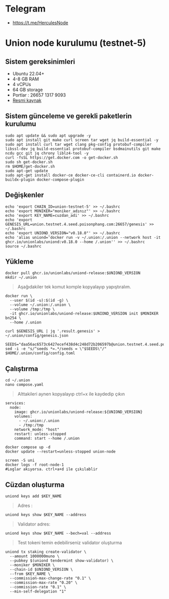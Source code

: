 # Telegram
- https://t.me/HerculesNode
# Union node kurulumu (testnet-5)
## Sistem gereksinimleri
 - Ubuntu 22.04+
 - 4-8 GB RAM
 - 4 vCPUs
 - 64 GB storage
 - Portlar : 26657 1317 9093
 - [Resmi kaynak](https://union.build/docs/joining-testnet/getting-started/)

## Sistem günceleme ve gerekli paketlerin kurulumu

```
sudo apt update && sudo apt upgrade -y
sudo apt install git make curl screen tar wget jq build-essential -y 
sudo apt install curl tar wget clang pkg-config protobuf-compiler libssl-dev jq build-essential protobuf-compiler bsdmainutils git make ncdu gcc git jq chrony liblz4-tool -y
curl -fsSL https://get.docker.com -o get-docker.sh
sudo sh get-docker.sh
rm $HOME/get-docker.sh
sudo apt-get update
sudo apt-get install docker-ce docker-ce-cli containerd.io docker-buildx-plugin docker-compose-plugin
```

## Değişkenler

```
echo 'export CHAIN_ID=union-testnet-5' >> ~/.bashrc
echo 'export MONIKER="moniker_adınız"' >> ~/.bashrc
echo 'export KEY_NAME=cuzdan_adi' >> ~/.bashrc
echo 'export GENESIS_URL=union.testnet.4.seed.poisonphang.com:26657/genesis' >> ~/.bashrc
echo 'export UNIOND_VERSION="v0.18.0"' >> ~/.bashrc
echo 'alias uniond='docker run -v ~/.union:/.union --network host -it ghcr.io/unionlabs/uniond:v0.18.0 --home /.union'' >> ~/.bashrc
source ~/.bashrc
```

## Yükleme
```
docker pull ghcr.io/unionlabs/uniond-release:$UNIOND_VERSION
mkdir ~/.union
```
> Aşağıdakiler tek komut komple kopyalayıp yapıştıralım.
```
docker run \
  --user $(id -u):$(id -g) \
  --volume ~/.union:/.union \
  --volume /tmp:/tmp \
  -it ghcr.io/unionlabs/uniond-release:$UNIOND_VERSION init $MONIKER bn254 \
  --home /.union
```
```
curl $GENESIS_URL | jq '.result.genesis' > ~/.union/config/genesis.json
```
```
SEEDS="daa56ac6573c6427ecef438d4c248d72b206597b@union.testnet.4.seed.poisonphang.com:26656"
sed -i -e "s/^seeds *=.*/seeds = \"$SEEDS\"/" $HOME/.union/config/config.toml
```

## Çalıştırma
```
cd ~/.union
nano compose.yaml
```
> Alttakileri aynen kopyalayıp ctrl+x ile kaydedip çıkın
```
services:
  node:
    image: ghcr.io/unionlabs/uniond-release:${UNIOND_VERSION}
    volumes:
      - ~/.union:/.union
      - /tmp:/tmp
    network_mode: "host"
    restart: unless-stopped
    command: start --home /.union
```
```
docker compose up -d
docker update --restart=unless-stopped union-node
```
```
screen -S uni
docker logs -f root-node-1
#Loglar akıyorsa. ctrl+a+d ile çıkılablir
```

## Cüzdan oluşturma
```
uniond keys add $KEY_NAME
```
> Adres :
```
uniond keys show $KEY_NAME --address
```
> Validator adres:
```
uniond keys show $KEY_NAME --bech=val --address
```
> Test tokeni temin edebilirseniz validator oluşturma
```
uniond tx staking create-validator \
  --amount 1000000muno \
  --pubkey $(uniond tendermint show-validator) \
  --moniker $MONIKER \
  --chain-id $UNIOND_VERSION \
  --from $KEY_NAME \
  --commission-max-change-rate "0.1" \
  --commission-max-rate "0.20" \
  --commission-rate "0.1" \
  --min-self-delegation "1"
```








